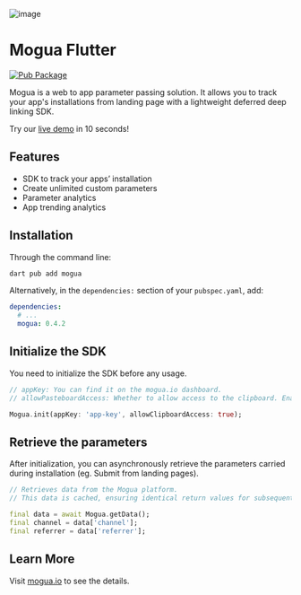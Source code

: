 [//]: # (redundant)
![image](https://www.mogua.io/images/mogua_logo_en.png)

[//]: # (redundant)
# Mogua Flutter

[![Pub Package](https://img.shields.io/pub/v/mogua.svg)](https://pub.dev/packages/mogua)

Mogua is a web to app parameter passing solution. It allows you to track your app's installations from landing page with a lightweight deferred deep linking SDK.

Try our [live demo](https://www.mogua.io/live-demo) in 10 seconds!

## Features

- SDK to track your apps’ installation
- Create unlimited custom parameters
- Parameter analytics
- App trending analytics


## Installation

Through the command line:

[//]: # (target="Command Line")
```sh
dart pub add mogua
```

Alternatively, in the `dependencies:` section of your `pubspec.yaml`, add:

[//]: # (language="Yaml", target="pubspec.yaml")
```yaml
dependencies:
  # ...
  mogua: 0.4.2

```

## Initialize the SDK

You need to initialize the SDK before any usage.

[//]: # (language="Dart", target="Example")
```dart
// appKey: You can find it on the mogua.io dashboard.
// allowPasteboardAccess: Whether to allow access to the clipboard. Enabling this feature can enhance accuracy, but may trigger permission warnings.

Mogua.init(appKey: 'app-key', allowClipboardAccess: true);
```

## Retrieve the parameters

After initialization, you can asynchronously retrieve the parameters carried during installation (eg. Submit from landing pages).

[//]: # (language="Dart", target="Example")
```dart
// Retrieves data from the Mogua platform.
// This data is cached, ensuring identical return values for subsequent calls to [getData].

final data = await Mogua.getData();
final channel = data['channel'];
final referrer = data['referrer'];
```

[//]: # (redundant)
## Learn More

[//]: # (redundant)
Visit [mogua.io](https://www.mogua.io) to see the details.